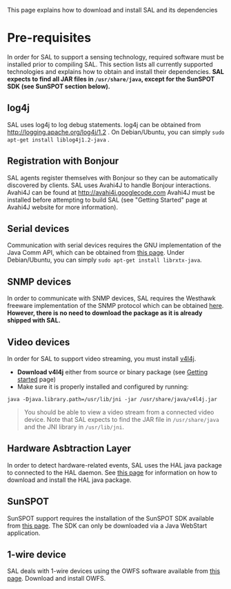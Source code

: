 This page explains how to download and install SAL and its dependencies

# Pre-requisites #

In order for SAL to support a sensing technology, required software must be installed prior to compiling SAL. This section lists all currently supported technologies and explains how to obtain and install their dependencies.
**SAL expects to find all JAR files in `/usr/share/java`, except for the SunSPOT SDK (see SunSPOT section below).**

## log4j ##
SAL uses log4j to log debug statements. log4j can be obtained from  http://logging.apache.org/log4j/1.2 . On Debian/Ubuntu, you can simply `sudo apt-get install liblog4j1.2-java` .

## Registration with Bonjour ##
SAL agents register themselves with Bonjour so they can be automatically discovered by clients. SAL uses Avahi4J to handle Bonjour interactions. Avahi4J can be found at http://avahi4j.googlecode.com
Avahi4J must be installed before attempting to build SAL (see "Getting Started" page at Avahi4J website for more information).

## Serial devices ##
Communication with serial devices requires the GNU implementation of the Java Comm API, which can be obtained from [this page](http://rxtx.qbang.org/wiki/index.php/Main_Page). Under Debian/Ubuntu, you can simply `sudo apt-get install librxtx-java`.

## SNMP devices ##
In order to communicate with SNMP devices, SAL requires the Westhawk freeware implementation of the SNMP protocol which can be obtained [here](http://snmp.westhawk.co.uk). **However, there is no need to download the package as it is already shipped with SAL.**

## Video devices ##
In order for SAL to support video streaming, you must install [v4l4j](http://v4l4j.googlecode.com).
  * **Download v4l4j** either from source or binary package (see [Getting started](http://code.google.com/p/v4l4j/wiki/GettingStarted) page)
  * Make sure it is properly installed and configured by running:
```
java -Djava.library.path=/usr/lib/jni -jar /usr/share/java/v4l4j.jar
```
> You should be able to view a video stream from a connected video device. Note that SAL expects to find the JAR file in `/usr/share/java` and the JNI library in `/usr/lib/jni`.

## Hardware Asbtraction Layer ##
In order to detect hardware-related events, SAL uses the HAL java package to connected to the HAL daemon. See [this page](HALpackage.md) for information on how to download and install the HAL java package.

## SunSPOT ##
SunSPOT support requires the installation of the SunSPOT SDK available from [this page](http://www.sunspotworld.com). The SDK can only be downloaded via a Java WebStart application.

## 1-wire device ##
SAL deals with 1-wire devices using the OWFS software available from [this page](http://owfs.org/). Download and install OWFS.